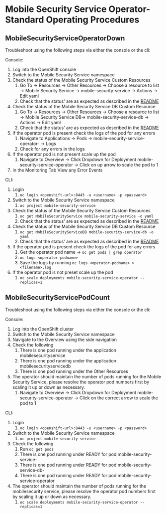 # Mobile Security Service Operator- Standard Operating Procedures

## MobileSecurityServiceOperatorDown

Troubleshoot using the following steps via either the console or the cli:

Console:
1. Log into the OpenShift console
2. Switch to the Mobile Security Service namespace
3. Check the status of the Mobile Security Service Custom Resources
    1. Go To -> Resources -> Other Resources -> Choose a resource to list -> Mobile Security Service -> mobile-security-service -> Actions -> Edit yaml
    2. Check that the status' are as expected as described in the [README](https://github.com/aerogear/mobile-security-service-operator#status-definition-per-types)
4. Check the status of the Mobile Security Service DB Custom Resource
    1. Go To -> Resources -> Other Resources -> Choose a resource to list -> Mobile Security Service DB-> mobile-security-service-db -> Actions -> Edit yaml
    2. Check that the status' are as expected as described in the [README](https://github.com/aerogear/mobile-security-service-operator#status-definition-per-types)
5. If the operator pod is present check the logs of the pod for any errors
    1. Navigate to Applications -> Pods -> mobile-security-service-operator-<xyz123> -> Logs
    2. Check for any errors in the logs
6. If the operator pod is not present scale up the pod
    1. Navigate to Overview -> Click Dropdown for Deployment mobile-security-service-operator -> Click on up arrow to scale the pod to 1
7. In the Monitoring Tab View any Error Events


CLI:
1. Login
    1. `oc login <openshift-url>:8443 -u <username> -p <password>`
2. Switch to the Mobile Security Service namespace
    1. `oc project mobile-security-service`
3. Check the status of the Mobile Security Service Custom Resources
    1. `oc get MobileSecurityService mobile-security-service -o yaml`
    2. Check that the status' are as expected as described in the [README](https://github.com/aerogear/mobile-security-service-operator#status-definition-per-types)
4. Check the status of the Mobile Security Service DB Custom Resource
    1. `oc get MobileSecurityServiceDB mobile-security-service-db -o yaml`
    2. Check that the status' are as expected as described in the [README](https://github.com/aerogear/mobile-security-service-operator#status-definition-per-types)
5. If the operator pod is present check the logs of the pod for any errors
    1. Get the operator pod name -> `oc get pods | grep operator`
    2. `oc logs <operator-podname>`
    3. Save the logs by running `oc logs <operator-podname> > <filename>.log`
6. If the operator pod is not preset scale up the pod
    1. `oc scale deployments mobile-security-service-operator --replicas=1`


## MobileSecurityServicePodCount

Troubleshoot using the following steps via either the console or the cli:

Console:
1. Log into the OpenShift cluster
2. Switch to the Mobile Security Service namespace
3. Navigate to the Overview using the side navigation
4. Check the following
    1. There is one pod running under the application mobilesecurityservice
    2. There is one pod running under the application mobilesecurityservicedb
    3. There is one pod running under the Other Resources
5. The operator should  maintain the number of pods running for the Mobile Security Service, please resolve the operator pod numbers first by scaling it up or down as necessary.
    1. Navigate to Overview -> Click Dropdown for Deployment mobile-security-service-operator -> Click on the correct arrow to scale the pod to 1

CLI:
1. Login
    1. `oc login <openshift-url>:8443 -u <username> -p <password>`
2. Switch to the Mobile Security Service namespace
    1. `oc project mobile-security-service`
4. Check the following
    1. Run `oc get pods`
    1. There is one pod running under READY for pod mobile-security-service-<xyz123>
    2. There is one pod running under READY for pod mobile-security-service-db-<xyz123>
    3. There is one pod running under READY for pod mobile-security-service-operator<xyz123>
5. The operator should  maintain the number of pods running for the mobilesecurity service, please resolve the operator pod numbers first by scaling it up or down as necessary.
    1. `oc scale deployments mobile-security-service-operator --replicas=1`